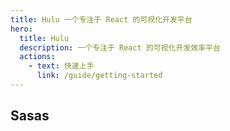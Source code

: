 ```yaml
---
title: Hulu 一个专注于 React 的可视化开发平台
hero:
  title: Hulu
  description: 一个专注于 React 的可视化开发效率平台
  actions:
    - text: 快速上手
      link: /guide/getting-started
---
```


## Sasas

